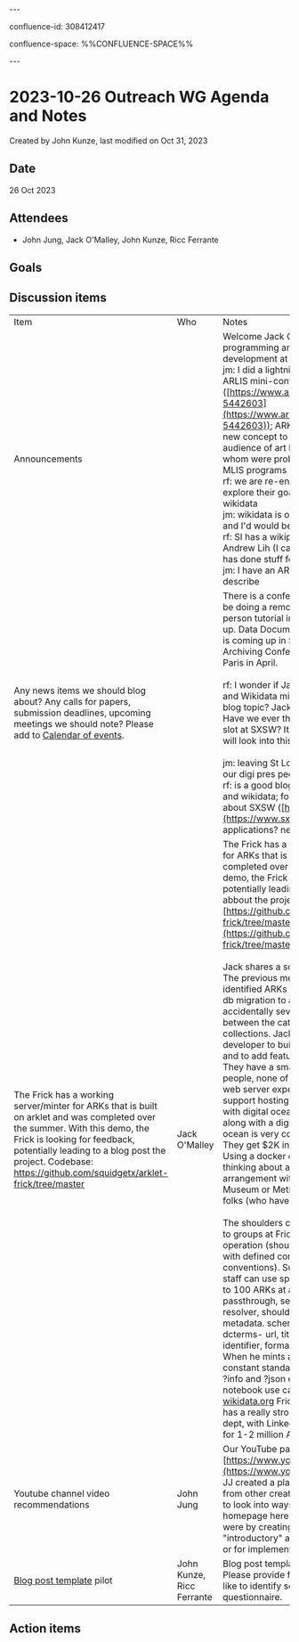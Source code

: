\---

confluence-id: 308412417

confluence-space: %%CONFLUENCE-SPACE%%

\---

2023-10-26 Outreach WG Agenda and Notes
=======================================

Created by John Kunze, last modified on Oct 31, 2023

Date
----

26 Oct 2023

Attendees
---------

*   John Jung, Jack O'Malley, John Kunze, Ricc Ferrante

Goals
-----

  

Discussion items
----------------

|     |     |     |
| --- | --- | --- |
| Item | Who | Notes |
| Announcements |     | Welcome Jack OMalley. Jack is does programming and metadata schema development at the Frick Collection.   <br>jm: I did a lightning talk yesterday for ARLIS mini-conference in NYC ([https://www.arlisny.org/event-5442603](https://www.arlisny.org/event-5442603)); ARKs seemed like a very new concept to this very general audience of art historians, many of whom were probably 5-10 years out of MLIS programs  <br>rf: we are re-engaging with DPLA to explore their goals wrt wikimedia and wikidata  <br>jm: wikidata is one of my core areas, and I'd would be willing to help advise  <br>rf: SI has a wikipedian-in-residence, Andrew Lih (I can ask for an intro), who has done stuff for  the NY Met  <br>jm: I have an ARK use case that I could describe |
| Any news items we should blog about? Any calls for papers, submission deadlines, upcoming meetings we should note? Please add to [Calendar of events](Calendar-of-events_208341505.html). |     | There is a conference in Prague, JK will be doing a remote ARK tutorial. An in-person tutorial in St. Louis is coming up. Data Documentation Initiative (DDI) is coming up in Slovenia. Web Archiving Conference is coming up in Paris in April.<br><br>rf: I wonder if Jack's use case for ARKs and Wikidata might be an interesting blog topic? Jack agrees that it might. Have we ever thought of trying to get a slot at SXSW? It's in March, 2024. Ricc will look into this one.<br><br>jm: leaving St Louis on morning of 15th, our digi pres people will be htere  <br>rf: is a good blog topic could be ARKs and wikidata; for conferences, what about SXSW ([https://www.sxsw.com/](https://www.sxsw.com/)) for cultural applications? next meeting is in March |
| The Frick has a working server/minter for ARKs that is built on arklet and was completed over the summer. With this demo, the Frick is looking for feedback, potentially leading to a blog post the project. Codebase: https://github.com/squidgetx/arklet-frick/tree/master | Jack O'Malley | The Frick has a working server/minter for ARKs that is build on arklet and was completed over the summer. With this demo, the Frick is looking for feedback, potentially leading to a blog post abbout the project. Codebase: [https://github.com/squidgetx/arklet-frick/tree/master](https://github.com/squidgetx/arklet-frick/tree/master) (Jack O'Malley)  <br>  <br>Jack shares a screen to github repo. The previous metadata librarian identified ARKs as a solution, during a db migration to a new LMS- that accidentally severed the relationship between the catalog and the digital collections. Jack put out an RFP for a developer to build on arklet (from IA) and to add features for their use cases. They have a small IT department, just 2 people, none of them are backend or web server experts- so they couldn't support hosting a resolver. They went with digital ocean and their droplet, along with a digital ocean db. Digital ocean is very cost-effective for them. They get $2K in credit for a nonprofit. Using a docker container for now and thinking about a consortial arrangement with MOMA and Brooklyn Museum or Metropolitan Digital Library folks (who have a robust team).  <br>  <br>The shoulders concept really appealed to groups at Frick for autonomous operation (shoulders give control, each with defined content and metadata conventions). Supports bulk minting- staff can use spreadsheets, CSVs of up to 100 ARKs at a time. Supports suffix passthrough, separable minter and resolver, shoulder rules, extensive metadata. schema is based on dcterms- url, title, type, commitment, identifier, format, relation, source. When he mints a shoulder, he writes a constant standard for people to fill out. ?info and ?json endpoints. Jupyter notebook use case will be to enrich [wikidata.org](http://wikidata.org) Frick presence; the Frick has a really strong digital art history dept, with LinkedData and AI. Aiming for 1-2 million ARKs. |
| Youtube channel video recommendations | John Jung | Our YouTube page is at [https://www.youtube.com/@arks\_org](https://www.youtube.com/@arks_org). JJ created a playlist to store videos from other creators, and will continue to look into ways to improve the homepage here. Some ideas to do that were by creating separate playlists for "introductory" and "advanced" users, or for implementors and administrators. |
| [Blog post template](https://docs.google.com/document/d/1QwnpuyHWoeqTQYVCpLNhF0eZQIOmEND4Aup7zoWIoZ4/edit) pilot | John Kunze, Ricc Ferrante | Blog post template linked to at left. Please provide feedback- JK would like to identify some pilots fort his questionnaire. |

Action items
------------